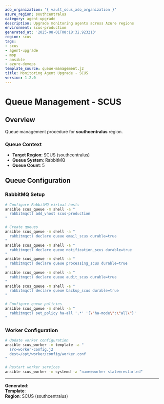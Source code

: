 ```yaml
---
ado_organization: '{ vault_scus_ado_organization }'
azure_region: southcentralus
category: agent-upgrade
description: Upgrade monitoring agents across Azure regions
environment: scus-production
generated_at: '2025-08-01T08:18:32.923213'
region: scus
tags:
- scus
- agent-upgrade
- mop
- ansible
- azure-devops
template_source: queue-management.j2
title: Monitoring Agent Upgrade - SCUS
version: 1.2.0
---
```



# Queue Management - SCUS

## Overview

Queue management procedure for **southcentralus** region.

### Queue Context

- **Target Region**: SCUS (southcentralus)
- **Queue System**: RabbitMQ
- **Queue Count**: 5

## Queue Configuration

### RabbitMQ Setup
```bash
# Configure RabbitMQ virtual hosts
ansible scus_queue -m shell -a "
  rabbitmqctl add_vhost scus-production
"

# Create queues
ansible scus_queue -m shell -a "
  rabbitmqctl declare queue email_scus durable=true
"
ansible scus_queue -m shell -a "
  rabbitmqctl declare queue notification_scus durable=true
"
ansible scus_queue -m shell -a "
  rabbitmqctl declare queue processing_scus durable=true
"
ansible scus_queue -m shell -a "
  rabbitmqctl declare queue audit_scus durable=true
"
ansible scus_queue -m shell -a "
  rabbitmqctl declare queue backup_scus durable=true
"

# Configure queue policies
ansible scus_queue -m shell -a "
  rabbitmqctl set_policy ha-all '.*' '{\"ha-mode\":\"all\"}'
"
```

### Worker Configuration
```bash
# Update worker configuration
ansible scus_worker -m template -a "
  src=worker-config.j2
  dest=/opt/worker/config/worker.conf
"

# Restart worker services
ansible scus_worker -m systemd -a "name=worker state=restarted"
```

---

**Generated**:   
**Template**:   
**Region**: SCUS (southcentralus)